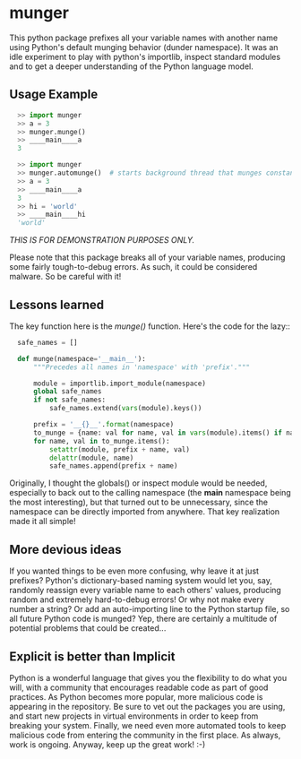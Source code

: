 # munger

This python package prefixes all your variable names with another name using Python's default munging behavior (dunder namespace).  It was an idle experiment to play with python's importlib, inspect standard modules and to get a deeper understanding of the Python language model.

## Usage Example
```python
  >> import munger
  >> a = 3
  >> munger.munge()
  >> ____main____a
  3
```

```python
  >> import munger
  >> munger.automunge()  # starts background thread that munges constantly.
  >> a = 3
  >> ____main____a
  3
  >> hi = 'world'
  >> ____main____hi
  'world'
```

*THIS IS FOR DEMONSTRATION PURPOSES ONLY.*

Please note that this package breaks all of your variable names, producing some fairly tough-to-debug errors.  As such, it could be considered malware.  So be careful with it!

## Lessons learned

The key function here is the *munge()* function.  Here's the code for the lazy::
```python
  safe_names = []

  def munge(namespace='__main__'):
      """Precedes all names in 'namespace' with 'prefix'."""

      module = importlib.import_module(namespace)
      global safe_names
      if not safe_names:
          safe_names.extend(vars(module).keys())

      prefix = '__{}__'.format(namespace)
      to_munge = {name: val for name, val in vars(module).items() if name not in safe_names}
      for name, val in to_munge.items():
          setattr(module, prefix + name, val)
          delattr(module, name)
          safe_names.append(prefix + name)
```

Originally, I thought the globals() or inspect module would be needed, especially to back out to the calling namespace (the __main__ namespace being the most interesting), but that turned out to be unnecessary, since the namespace can be directly imported from anywhere.  That key realization made it all simple!


## More devious ideas

If you wanted things to be even more confusing, why leave it at just prefixes?  Python's dictionary-based naming system would let you, say, randomly reassign every variable name to each others' values, producing random and extremely hard-to-debug errors!   Or why not make every number a string?  Or add an auto-importing line to the Python startup file, so all future Python code is munged?  Yep, there are certainly a multitude of potential problems that could be created...

## Explicit is better than Implicit

Python is a wonderful language that gives you the flexibility to do what you will, with a community that encourages readable code as part of good practices.  As Python becomes more popular, more malicious code is appearing in the repository.  Be sure to vet out the packages you are using, and start new projects in virtual environments in order to keep from breaking your system.  Finally, we need even more automated tools to keep malicious code from entering the community in the first place.  As always, work is ongoing.  Anyway, keep up the great work! :-)
